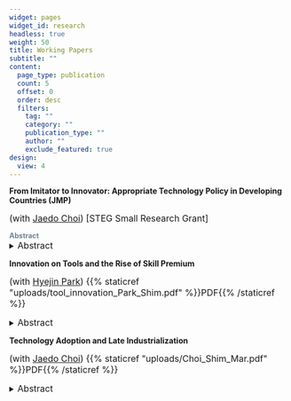 ```yaml
---
widget: pages
widget_id: research
headless: true
weight: 50
title: Working Papers
subtitle: ""
content:
  page_type: publication
  count: 5
  offset: 0
  order: desc
  filters:
    tag: ""
    category: ""
    publication_type: ""
    author: ""
    exclude_featured: true
design:
  view: 4
---
```

**From Imitator to Innovator: Appropriate Technology Policy in Developing Countries (JMP)**

<font size="3"> (with <a href="http://www.jaedochoi.com/">Jaedo Choi</a>) \[STEG Small Research Grant]</font>

**<!--StartFragment-->**

  <div class="expand">
    <div class="expand-label" style="cursor: pointer;" onclick="$h = $(this);$h.next('div').slideToggle(100,function () {$h.children('i').attr('class',function () {return $h.next('div').is(':visible') ? 'fas fa-chevron-down' : 'fas fa-chevron-right';});});">
      <i style="font-size:75%; color:#708090" class="fas fa-chevron-right"></i>
      <span style="font-size:90%; color:#708090">
	<b> Abstract </b>
      </span>
    </div>
    <div class="expand-content" style="display: none; font-size:90%">Should governments in developing countries promote technology adoption, or should they support innovation? To answer this question, we use a newly digitized dataset on technology import and patents in South Korea. We find that 1) as firms closing technology gap from foreign firms, productivity growth from adoption decreases compared with innovation, 2) the adoption fee is higher when the gap is smaller, 3) when a firm adopts a technology, other firms increase patent citations to the adopted technology, suggesting knowledge diffusion. Based on these findings, we build a two-country growth model where firms can innovate or adopt technology from foreign firms. A novel feature of the model is that foreign firms lose future profit when sharing the technology and internalize the loss by charging an adoption fee. Adoption creates intertemporal spillover, which motivates the government to subsidize adoption, but the size of the spillover decreases as the country grows. Then, we calibrate the model by matching the empirical findings. Using the calibrated model, we decompose the contribution of adoption and innovation over different stages of development. Furthermore, we evaluate the technology policy in Korea, which started with an adoption subsidy and switched to an innovation subsidy. Our result suggests that switching from adoption to innovation subsidy generates higher welfare than alternatives. </div>
  </div>



<details>
   <summary><font size="3"; color:#708090">Abstract</font></summary>
   <p>

<font size="3">Should governments in developing countries promote technology adoption, or should they support innovation? To answer this question, we use a newly digitized dataset on technology import and patents in South Korea. We find that 1) as firms closing technology gap from foreign firms, productivity growth from adoption decreases compared with innovation, 2) the adoption fee is higher when the gap is smaller, 3) when a firm adopts a technology, other firms increase patent citations to the adopted technology, suggesting knowledge diffusion. Based on these findings, we build a two-country growth model where firms can innovate or adopt technology from foreign firms. A novel feature of the model is that foreign firms lose future profit when sharing the technology and internalize the loss by charging an adoption fee. Adoption creates intertemporal spillover, which motivates the government to subsidize adoption, but the size of the spillover decreases as the country grows. Then, we calibrate the model by matching the empirical findings. Using the calibrated model, we decompose the contribution of adoption and innovation over different stages of development. Furthermore, we evaluate the technology policy in Korea, which started with an adoption subsidy and switched to an innovation subsidy. Our result suggests that switching from adoption to innovation subsidy generates higher welfare than alternatives.</font></p>

</details>

<!--EndFragment-->

**Innovation on Tools and the Rise of Skill Premium**

<font size="3">(with <a href="http://www.hyejinpark.net/">Hyejin Park</a>) {{% staticref "uploads/tool_innovation_Park_Shim.pdf" %}}PDF{{% /staticref %}}</font>

<!--StartFragment-->

<details>
   <summary><font size="3">Abstract</font></summary>
   <p>

<font size="3">This paper measures innovation on tools used by different occupations and studies
its impact on the increasing skill premium. First, we match the description of tools
from Wikipedia with patent text data using textual analysis to measure the innovation
on tools. Then, we study its relation with the labor market variables at the occupation
level. We find 1) innovation on tools grew more in skill-intensive occupations, 2) it
is positively associated with wage and employment growth across occupations, 3) it
is positively correlated with the skill premium and skill intensity growth within each
occupation. Motivated by this reduced-form evidence, we build a model where tool
innovation increases the demand of occupations, potentially more for skilled workers.
Parameters are estimated through the Generalized Method of Moments. We find that
tool innovation accounts for 61% of the total demand factor that contributed to the
skill premium increase in 1980-2015.</font></p>

</details>

<!--EndFragment-->

**Technology Adoption and Late Industrialization**

<font size="3">(with <a href="http://www.jaedochoi.com/">Jaedo Choi</a>) {{% staticref "uploads/Choi_Shim_Mar.pdf" %}}PDF{{% /staticref %}}</font>

<!--StartFragment-->

<details>
   <summary><font size="3">Abstract</font></summary>
   <font size="3"><p> We study how the adoption of foreign technology and local spillovers from such adoption contributed to late industrialization in a developing country during the postwar period. Using novel historical firm-level data for South Korea, we provide causal evidence of direct productivity gains to adopters and local productivity spillovers of the adoption. Based on these empirical findings, we develop a dynamic spatial model with firms' technology adoption decisions and local spillovers. The spillovers induce dynamic complementarity in firms' technology adoption decisions. Because of this dynamic complementarity, the model potentially features multiple steady states. Temporary adoption subsidies can have permanent effects by moving an economy to a new transition path that converges to a higher-productivity steady state. We calibrate our model to the microdata and econometric estimates. We evaluate the effects of the South Korean government policy that temporarily provided adoption subsidies to heavy manufacturing firms in the 1970s. Had no adoption subsidies been provided, South Korea would have converged to a less industrialized steady state in which the heavy manufacturing's share of GDP would have been 15% lower and aggregate welfare would have been 10% lower than the steady state with successful industrialization. Thus, temporary subsidies for technology adoption had permanent effects. </p></font>
</details>

<!--EndFragment-->